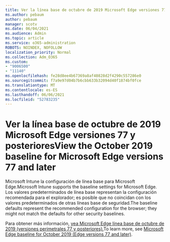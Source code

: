 ```yaml
---
title: Ver la línea base de octubre de 2019 Microsoft Edge versiones 77 y posteriores
ms.author: pebaum
author: pebaum
manager: scotv
ms.date: 06/04/2021
ms.audience: Admin
ms.topic: article
ms.service: o365-administration
ROBOTS: NOINDEX, NOFOLLOW
localization_priority: Normal
ms.collection: Adm_O365
ms.custom:
- "9006500"
- "11140"
ms.openlocfilehash: fe28d8ee4b67369a8af40828d2f4290c557286e0
ms.sourcegitcommit: f7a9e97d04b7b6cbb633b32094d40f1874bf0fce
ms.translationtype: MT
ms.contentlocale: es-ES
ms.lasthandoff: 06/06/2021
ms.locfileid: "52783235"
---
```

# <a name="view-the-october-2019-baseline-for-microsoft-edge-versions-77-and-later"></a><span data-ttu-id="86b87-102">Ver la línea base de octubre de 2019 Microsoft Edge versiones 77 y posteriores</span><span class="sxs-lookup"><span data-stu-id="86b87-102">View the October 2019 baseline for Microsoft Edge versions 77 and later</span></span>

<span data-ttu-id="86b87-103">Microsoft Intune la configuración de línea base para Microsoft Edge.</span><span class="sxs-lookup"><span data-stu-id="86b87-103">Microsoft Intune supports the baseline settings for Microsoft Edge.</span></span> <span data-ttu-id="86b87-104">Los valores predeterminados de línea base representan la configuración recomendada para el explorador; es posible que no coincidan con los valores predeterminados de otras líneas base de seguridad.</span><span class="sxs-lookup"><span data-stu-id="86b87-104">The baseline defaults represent the recommended configuration for the browser; they might not match the defaults for other security baselines.</span></span>

<span data-ttu-id="86b87-105">Para obtener más información, [vea Microsoft Edge línea base de octubre de 2019 (versiones perimetrales 77 y posteriores).](/mem/intune/protect/security-baseline-settings-edge?pivots=edge-october-2019)</span><span class="sxs-lookup"><span data-stu-id="86b87-105">To learn more, see [Microsoft Edge baseline for October 2019 (Edge versions 77 and later)](/mem/intune/protect/security-baseline-settings-edge?pivots=edge-october-2019).</span></span>